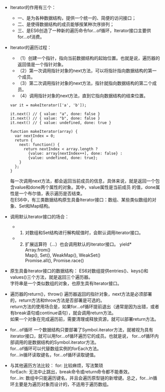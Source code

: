 * Iterator的作用有三个：
  - 一、是为各种数据结构，提供一个统一的、简便的访问接口；
  - 二、是使得数据结构的成员能够按某种次序排列；
  - 三、是ES6创造了一种新的遍历命令for...of循环，Iterator接口主要供for...of消费。

* Iterator的遍历过程：
  - （1）创建一个指针，指向当前数据结构的起始位置。也就是说，遍历器的返回值是一个指针对象。
  - （2）第一次调用指针对象的next方法，可以将指针指向数据结构的第一个成员。
  - （3）第二次调用指针对象的next方法，指针就指向数据结构的第二个成员。
  - （4）调用指针对象的next方法，直到它指向数据结构的结束位置。

  ```
  var it = makeIterator(['a', 'b']);

  it.next() // { value: "a", done: false }
  it.next() // { value: "b", done: false }
  it.next() // { value: undefined, done: true }

  function makeIterator(array) {
    var nextIndex = 0;
    return {
      next: function() {
        return nextIndex < array.length ?
          {value: array[nextIndex++], done: false} :
          {value: undefined, done: true};
      }
    };
  }
  ```

  每一次调用next方法，都会返回当前成员的信息，具体来说，就是返回一个包含value和done两个属性的对象。其中，value属性是当前成员
  的值，done属性是一个布尔值，表示遍历是否结束。  
  在ES6中，有三类数据结构原生具备Iterator接口：数组、某些类似数组的对象、Set和Map结构。  

* 调用默认Iterator接口的场合：
  - 1. 对数组和Set结构进行解构赋值时，会默认调用iterator接口。
  - 2. 扩展运算符（...）也会调用默认的iterator接口。
    yield*  
    Array.from()  
    Map(), Set(), WeakMap(), WeakSet()  
    Promise.all(), Promise.race()  

* 原生具备Iterator接口的数据结构：
  ES6对数组提供entries()、keys()和values()三个方法，就是返回三个遍历器。  
  字符串是一个类似数组的对象，也原生具有Iterator接口。  

* 遍历器的return()，throw()
  遍历器返回的指针对象，next方法是必须部署的，return方法和throw方法是否部署是可选的。  
  return方法的使用场合是，如果for...of循环提前退出（通常是因为出错，或者有break语句或continue语句），就会调用return方法。  
  如果一个对象在完成遍历前，需要清理或释放资源，就可以部署return方法。  



* for...of循环
  一个数据结构只要部署了Symbol.iterator方法，就被视为具有iterator接口，就可以用for...of循环遍历它的成员。也就是说，
  for...of循环内部调用的是数据结构的Symbol.iterator方法。  
  for...of循环可以代替数组实例的forEach方法。  
  for...in循环读取键名，for...of循环读取键值。  

* 与其他遍历方法比较：
  for: 比较麻烦，写法繁琐  
  forEach: 无法中止跳出，break命令或return命令都不能奏效。  
  for...in: 数组中只能遍历键名，并且会遍历原型链的新增键。总之，for...in循环主要是为遍历对象而设计的，不适用于遍历数组。  
